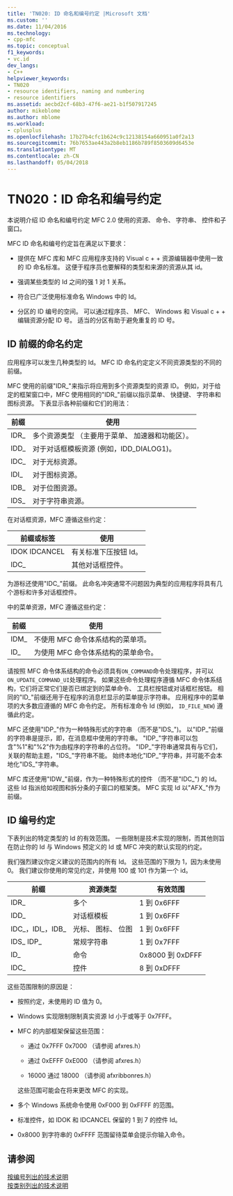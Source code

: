 ```yaml
---
title: 'TN020: ID 命名和编号约定 |Microsoft 文档'
ms.custom: ''
ms.date: 11/04/2016
ms.technology:
- cpp-mfc
ms.topic: conceptual
f1_keywords:
- vc.id
dev_langs:
- C++
helpviewer_keywords:
- TN020
- resource identifiers, naming and numbering
- resource identifiers
ms.assetid: aecbd2cf-68b3-47f6-ae21-b1f507917245
author: mikeblome
ms.author: mblome
ms.workload:
- cplusplus
ms.openlocfilehash: 17b27b4cfc1b624c9c12138154a660951a0f2a13
ms.sourcegitcommit: 76b7653ae443a2b8eb1186b789f8503609d6453e
ms.translationtype: MT
ms.contentlocale: zh-CN
ms.lasthandoff: 05/04/2018
---
```

# <a name="tn020-id-naming-and-numbering-conventions"></a>TN020：ID 命名和编号约定
本说明介绍 ID 命名和编号约定 MFC 2.0 使用的资源、 命令、 字符串、 控件和子窗口。  
  
 MFC ID 命名和编号约定旨在满足以下要求：  
  
-   提供在 MFC 库和 MFC 应用程序支持的 Visual c + + 资源编辑器中使用一致的 ID 命名标准。 这便于程序员也要解释的类型和来源的资源从其 id。  
  
-   强调某些类型的 Id 之间的强 1 对 1 关系。  
  
-   符合已广泛使用标准命名 Windows 中的 Id。  
  
-   分区的 ID 编号的空间。 可以通过程序员、 MFC、 Windows 和 Visual c + + 编辑资源分配 ID 号。 适当的分区有助于避免重复的 ID 号。  
  
## <a name="the-id-prefix-naming-convention"></a>ID 前缀的命名约定  
 应用程序可以发生几种类型的 Id。 MFC ID 命名约定定义不同资源类型的不同的前缀。  
  
 MFC 使用的前缀"IDR_"来指示将应用到多个资源类型的资源 ID。 例如，对于给定的框架窗口中，MFC 使用相同的"IDR_"前缀以指示菜单、 快捷键、 字符串和图标资源。 下表显示各种前缀和它们的用法：  
  
|前缀|使用|  
|------------|---------|  
|IDR_|多个资源类型 （主要用于菜单、 加速器和功能区）。|  
|IDD_|对于对话框模板资源 (例如，IDD_DIALOG1)。|  
|IDC_|对于光标资源。|  
|IDI_|对于图标资源。|  
|IDB_|对于位图资源。|  
|IDS_|对于字符串资源。|  
  
 在对话框资源，MFC 遵循这些约定：  
  
|前缀或标签|使用|  
|---------------------|---------|  
|IDOK IDCANCEL|有关标准下压按钮 Id。|  
|IDC_|其他对话框控件。|  
  
 为游标还使用"IDC_"前缀。 此命名冲突通常不问题因为典型的应用程序将具有几个游标和许多对话框控件。  
  
 中的菜单资源，MFC 遵循这些约定：  
  
|前缀|使用|  
|------------|---------|  
|IDM_|不使用 MFC 命令体系结构的菜单项。|  
|ID_|为使用 MFC 命令体系结构的菜单命令。|  
  
 请按照 MFC 命令体系结构的命令必须具有`ON_COMMAND`命令处理程序，并可以`ON_UPDATE_COMMAND_UI`处理程序。 如果这些命令处理程序遵循 MFC 命令体系结构，它们将正常它们是否已绑定到的菜单命令、 工具栏按钮或对话框栏按钮。 相同的"ID_"前缀还用于在程序的消息栏显示的菜单提示字符串。 应用程序中的菜单项的大多数应遵循的 MFC 命令约定。 所有标准命令 Id (例如， `ID_FILE_NEW`) 遵循此约定。  
  
 MFC 还使用"IDP_"作为一种特殊形式的字符串 （而不是"IDS_")。 以"IDP_"前缀的字符串是提示，即，在消息框中使用的字符串。 "IDP_"字符串可以包含"%1"和"%2"作为由程序的字符串的占位符。 "IDP_"字符串通常具有与它们，关联的帮助主题，"IDS_"字符串不能。 始终本地化"IDP_"字符串，并可能不会本地化"IDS_"字符串。  
  
 MFC 库还使用"IDW_"前缀，作为一种特殊形式的控件 （而不是"IDC_") 的 Id。 这些 Id 指派给如视图和拆分条的子窗口的框架类。 MFC 实现 Id 以"AFX_"作为前缀。  
  
## <a name="the-id-numbering-convention"></a>ID 编号约定  
 下表列出的特定类型的 Id 的有效范围。 一些限制是技术实现的限制，而其他则旨在防止你的 Id 与 Windows 预定义的 Id 或 MFC 冲突的默认实现的约定。  
  
 我们强烈建议你定义建议的范围内的所有 Id。 这些范围的下限为 1，因为未使用 0。 我们建议你使用的常见约定，并使用 100 或 101 作为第一个 id。  
  
|前缀|资源类型|有效范围|  
|------------|-------------------|-----------------|  
|IDR_|多个|1 到 0x6FFF|  
|IDD_|对话框模板|1 到 0x6FFF|  
|IDC_，IDI_，IDB_|光标、 图标、 位图|1 到 0x6FFF|  
|IDS_ IDP_|常规字符串|1 到 0x7FFF|  
|ID_|命令|0x8000 到 0xDFFF|  
|IDC_|控件|8 到 0xDFFF|  
  
 这些范围限制的原因是：  
  
-   按照约定，未使用的 ID 值为 0。  
  
-   Windows 实现限制限制真实资源 Id 小于或等于 0x7FFF。  
  
-   MFC 的内部框架保留这些范围：  
  
    -   通过 0x7FFF 0x7000 （请参阅 afxres.h）  
  
    -   通过 0xEFFF 0xE000 （请参阅 afxres.h）  
  
    -   16000 通过 18000 （请参阅 afxribbonres.h）  
  
     这些范围可能会在将来更改 MFC 的实现。  
  
-   多个 Windows 系统命令使用 0xF000 到 0xFFFF 的范围。  
  
-   标准控件，如 IDOK 和 IDCANCEL 保留的 1 到 7 的控件 Id。  
  
-   0x8000 到字符串的 0xFFFF 范围留待菜单会提示你输入命令。  
  
## <a name="see-also"></a>请参阅  
 [按编号列出的技术说明](../mfc/technical-notes-by-number.md)   
 [按类别列出的技术说明](../mfc/technical-notes-by-category.md)

